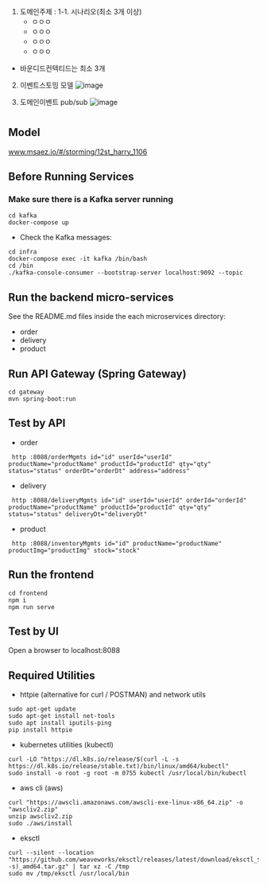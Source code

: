 1. 도메인주제 :
   1-1. 시나리오(최소 3개 이상)
   - ㅇㅇㅇ
   - ㅇㅇㅇ
   - ㅇㅇㅇ
   - ㅇㅇㅇ
* 바운디드컨텍티드는 최소 3개
2. 이벤트스토밍 모델
  ![image](https://github.com/heri0130/stharry/assets/133316599/6b6ca294-8749-44f7-94ad-fc9c3ed7997b)

3. 도메인이벤트 pub/sub
   ![image](https://github.com/heri0130/stharry/assets/133316599/4d6b6fa0-b439-498c-b36f-fbeb8678ffcf)


   
# 

## Model
www.msaez.io/#/storming/12st_harry_1106

## Before Running Services
### Make sure there is a Kafka server running
```
cd kafka
docker-compose up
```
- Check the Kafka messages:
```
cd infra
docker-compose exec -it kafka /bin/bash
cd /bin
./kafka-console-consumer --bootstrap-server localhost:9092 --topic
```

## Run the backend micro-services
See the README.md files inside the each microservices directory:

- order
- delivery
- product


## Run API Gateway (Spring Gateway)
```
cd gateway
mvn spring-boot:run
```

## Test by API
- order
```
 http :8088/orderMgmts id="id" userId="userId" productName="productName" productId="productId" qty="qty" status="status" orderDt="orderDt" address="address" 
```
- delivery
```
 http :8088/deliveryMgmts id="id" userId="userId" orderId="orderId" productName="productName" productId="productId" qty="qty" status="status" deliveryDt="deliveryDt" 
```
- product
```
 http :8088/inventoryMgmts id="id" productName="productName" productImg="productImg" stock="stock" 
```


## Run the frontend
```
cd frontend
npm i
npm run serve
```

## Test by UI
Open a browser to localhost:8088

## Required Utilities

- httpie (alternative for curl / POSTMAN) and network utils
```
sudo apt-get update
sudo apt-get install net-tools
sudo apt install iputils-ping
pip install httpie
```

- kubernetes utilities (kubectl)
```
curl -LO "https://dl.k8s.io/release/$(curl -L -s https://dl.k8s.io/release/stable.txt)/bin/linux/amd64/kubectl"
sudo install -o root -g root -m 0755 kubectl /usr/local/bin/kubectl
```

- aws cli (aws)
```
curl "https://awscli.amazonaws.com/awscli-exe-linux-x86_64.zip" -o "awscliv2.zip"
unzip awscliv2.zip
sudo ./aws/install
```

- eksctl 
```
curl --silent --location "https://github.com/weaveworks/eksctl/releases/latest/download/eksctl_$(uname -s)_amd64.tar.gz" | tar xz -C /tmp
sudo mv /tmp/eksctl /usr/local/bin
```


